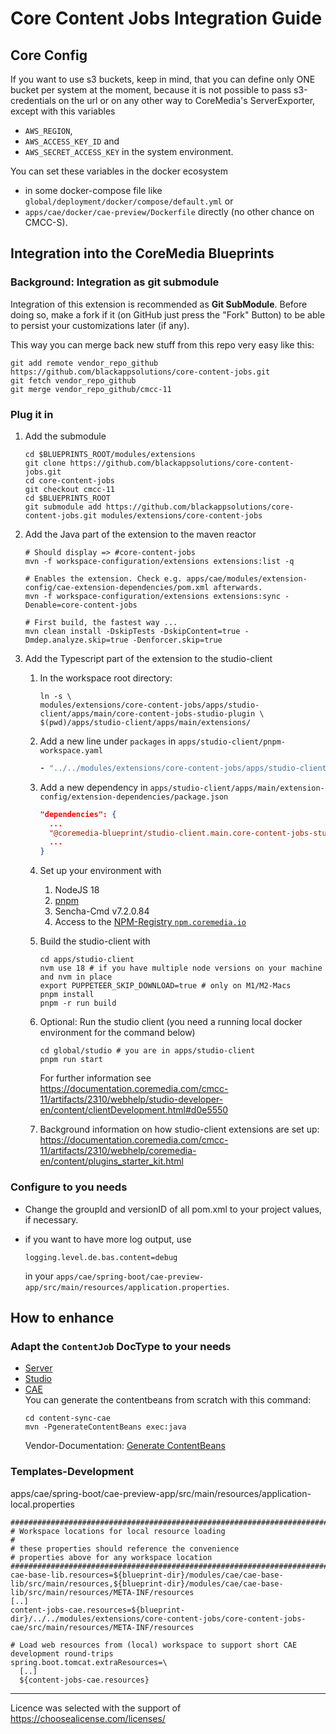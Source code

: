 # Core Content Jobs Integration Guide

## Core Config
        
If you want to use s3 buckets, keep in mind, that you can define only ONE bucket per system at the moment, 
because it is not possible to pass s3-credentials on the url or on any other way to CoreMedia's ServerExporter, 
except with this variables
* `AWS_REGION`,    
* `AWS_ACCESS_KEY_ID` and 
* `AWS_SECRET_ACCESS_KEY` in the system environment.

You can set these variables in the docker ecosystem 
  * in some docker-compose file like `global/deployment/docker/compose/default.yml` or
  * `apps/cae/docker/cae-preview/Dockerfile` directly (no other chance on CMCC-S).       

## Integration into the CoreMedia Blueprints

### Background: Integration as git submodule

Integration of this extension is recommended as **Git SubModule**. Before doing so, make a fork if it (on GitHub just press the "Fork" Button) to be able to persist your customizations later (if any).

This way you can merge back new stuff from this repo very easy like this:
```shell
git add remote vendor_repo_github https://github.com/blackappsolutions/core-content-jobs.git 
git fetch vendor_repo_github
git merge vendor_repo_github/cmcc-11
```
### Plug it in

1. Add the submodule
    ```shell
    cd $BLUEPRINTS_ROOT/modules/extensions
    git clone https://github.com/blackappsolutions/core-content-jobs.git
    cd core-content-jobs
    git checkout cmcc-11
    cd $BLUEPRINTS_ROOT 
    git submodule add https://github.com/blackappsolutions/core-content-jobs.git modules/extensions/core-content-jobs
    ```
2. Add the Java part of the extension to the maven reactor
    ```shell
    # Should display => #core-content-jobs
    mvn -f workspace-configuration/extensions extensions:list -q
    
    # Enables the extension. Check e.g. apps/cae/modules/extension-config/cae-extension-dependencies/pom.xml afterwards. 
    mvn -f workspace-configuration/extensions extensions:sync -Denable=core-content-jobs
    
    # First build, the fastest way ... 
    mvn clean install -DskipTests -DskipContent=true -Dmdep.analyze.skip=true -Denforcer.skip=true
    ```
3. Add the Typescript part of the extension to the studio-client
   1. In the workspace root directory: 
       ```shell
       ln -s \ 
       modules/extensions/core-content-jobs/apps/studio-client/apps/main/core-content-jobs-studio-plugin \
       $(pwd)/apps/studio-client/apps/main/extensions/
       ```
   2. Add a new line under `packages` in `apps/studio-client/pnpm-workspace.yaml` 
       ```yaml
       - "../../modules/extensions/core-content-jobs/apps/studio-client/apps/main/core-content-jobs-studio-plugin"
       ```
   3. Add a new dependency in `apps/studio-client/apps/main/extension-config/extension-dependencies/package.json`
       ```json
       "dependencies": {
         ...
         "@coremedia-blueprint/studio-client.main.core-content-jobs-studio-plugin": "1.0.0-SNAPSHOT",
         ...
       }       
       ```
   4. Set up your environment with
      1. NodeJS 18
      2. [pnpm](https://pnpm.io/installation) 
      3. Sencha-Cmd v7.2.0.84
      4. Access to the [NPM-Registry `npm.coremedia.io`](https://documentation.coremedia.com/cmcc-11/artifacts/2310/webhelp/coremedia-en/content/Prerequisites.html#d0e2306)
      
   5. Build the studio-client with
      ```shell
      cd apps/studio-client             
      nvm use 18 # if you have multiple node versions on your machine and nvm in place
      export PUPPETEER_SKIP_DOWNLOAD=true # only on M1/M2-Macs      
      pnpm install
      pnpm -r run build            
      ```               
   6. Optional: Run the studio client (you need a running local docker environment for the command below)
      ```shell                 
      cd global/studio # you are in apps/studio-client 
      pnpm run start                                                                                 
      ```                                                                                      
      For further information see https://documentation.coremedia.com/cmcc-11/artifacts/2310/webhelp/studio-developer-en/content/clientDevelopment.html#d0e5550
   7. Background information on how studio-client extensions are set up: https://documentation.coremedia.com/cmcc-11/artifacts/2310/webhelp/coremedia-en/content/plugins_starter_kit.html  
### Configure to you needs
- Change the groupId and versionID of all pom.xml to your project values, if necessary.

- if you want to have more log output, use
  ```properties
  logging.level.de.bas.content=debug
  ```         
  in your `apps/cae/spring-boot/cae-preview-app/src/main/resources/application.properties`.
  
## How to enhance
  
### Adapt the `ContentJob` DocType to your needs

* [Server](core-content-jobs-server/src/main/resources/framework/doctypes/core-content-jobs-doctypes.xml)
* [Studio](core-content-jobs-studio-plugin/src/main/joo/de/bas/content/studio/form/ContentJobForm.mxml)
* [CAE](core-content-jobs-cae/src/main/resources/framework/spring/core-content-jobs-contentbeans.xml)<br>
  You can generate the contentbeans from scratch with this command: 
  ```                                 
  cd content-sync-cae
  mvn -PgenerateContentBeans exec:java
  ```
  Vendor-Documentation: [Generate ContentBeans](https://documentation.coremedia.com/cmcc-10/artifacts/2101/webhelp/cae-developer-en/content/GeneratingContentBeans.html)  

### Templates-Development
apps/cae/spring-boot/cae-preview-app/src/main/resources/application-local.properties
```
########################################################################################################################
# Workspace locations for local resource loading
#
# these properties should reference the convenience
# properties above for any workspace location
########################################################################################################################
cae-base-lib.resources=${blueprint-dir}/modules/cae/cae-base-lib/src/main/resources,${blueprint-dir}/modules/cae/cae-base-lib/src/main/resources/META-INF/resources
[..]
content-jobs-cae.resources=${blueprint-dir}/../../modules/extensions/core-content-jobs/core-content-jobs-cae/src/main/resources/META-INF/resources

# Load web resources from (local) workspace to support short CAE development round-trips
spring.boot.tomcat.extraResources=\
  [..]
  ${content-jobs-cae.resources}
```

---
Licence was selected with the support of https://choosealicense.com/licenses/
                                       
